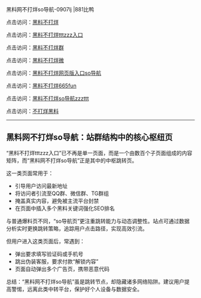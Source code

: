 黑料网不打烊so导航-0907lj |881比鸭

点击访问：<a href="https://heiliaolvzlu3.pages.dev">黑料不打烊</a>  

点击访问：<a href="https://heiliaoyvnrda.pages.dev">黑料不打烊tttzzz入口</a>  

点击访问：<a href="https://heiliaokof3cy.pages.dev">黑料不打烊群</a>  

点击访问：<a href="https://heiliao5s28gk.pages.dev">黑料不打烊微</a>  

点击访问：<a href="https://heiliao9wsbg3.pages.dev">黑料不打烊网页版入口so导航</a>  

点击访问：<a href="https://heiliaoxrq8i9.pages.dev">黑料不打烊665fun</a>  

点击访问：<a href="https://heiliaoxfe5rb.pages.dev">黑料不打烊so导航zzzttt</a>  

点击访问：<a href="https://heiliaoryrhyu.pages.dev">不打烊黑料</a>  

---

## 黑料网不打烊so导航：站群结构中的核心枢纽页

“黑料不打烊tttzzz入口”已不再是单一页面，而是一个由数百个子页面组成的内容矩阵，而“黑料网不打烊so导航”正是其中的中枢跳转页。

这一类页面常用于：
- 引导用户访问最新地址  
- 将访问者引流至QQ群、微信群、TG群组  
- 掩盖真实内容，避免被主流平台封禁  
- 在页面中插入多个黑料关键词强化SEO排名

与普通爆料页不同，“so导航页”更注重跳转能力与动态调整性。站点可通过数据分析实时更换跳转策略，追踪用户点击路径，实现高效引流。

但用户进入这类页面后，常遇到：
- 弹出要求填写验证码或手机号  
- 跳出伪装客服，要求付款“解锁内容”  
- 页面自动弹出多个广告页，携带恶意代码

总结：“黑料网不打烊so导航”虽是跳转节点，却隐藏诸多网络陷阱。建议用户提高警惕，远离此类中转平台，保护好个人设备与数据安全。

